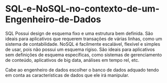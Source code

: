 # SQL-e-NoSQL-no-contexto-de-um-Engenheiro-de-Dados

SQL Possui design de esquema fixo e uma estrutura bem definida. São ideais para aplicativos que
requerem transações de várias linhas, como um sistema de contabilidade.
NoSQL é facilmente escalável, flexível e simples de usar, pois não possui um esquema rígiso.
São ideais para aplicativos sem definições de esquema específicas, como sistemas de gerenciamento
de conteúdo, aplicativos de big data, análises em tempo rel, etc.

Cabe ao engenheiro de dados escolher o banco de dados adquado tendo em conta as características de dados
que ele irá manipular.

